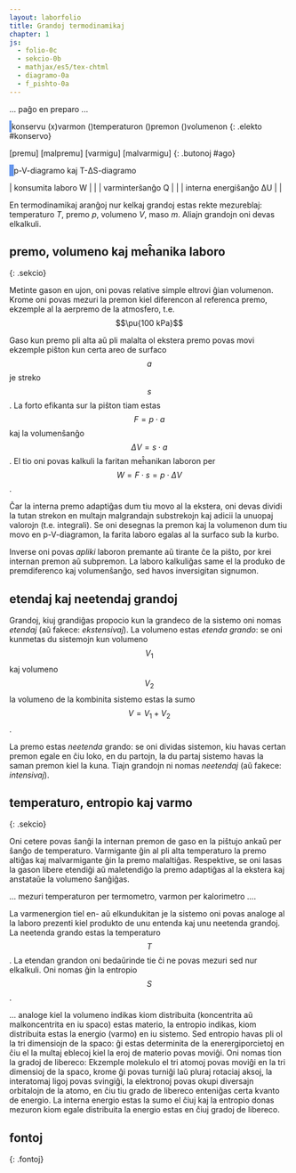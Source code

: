 ```yaml
---
layout: laborfolio
title: Grandoj termodinamikaj
chapter: 1
js:
  - folio-0c
  - sekcio-0b 
  - mathjax/es5/tex-chtml
  - diagramo-0a 
  - f_pishto-0a
---
```


... paĝo en preparo ...

<!--

La paĝo prezentas modelon de piŝto kun ideala gaso por enkonduki bazajn grandojn de termodinamiko.
Unu grando estas tenata konstanta, dum oni aplikas premon/malpremon aŭ varmon/malvarmon. La tri aliaj grandoj montriĝas la ŝanĝojn laŭ la modelo de ideala gaso.

sistemo           izolita neizolita fermita nefermita          
konstanta grando: Q/S     T         V       p
/agoj/
premu             +p+T-V  +p-V-S    -       -
malpremu          -p-T+V  -p+V+S    -       -
varmigu           -       -         +T+V+S  +T+p+S
malvarmigu        -       -         -T-V-S  -T-p-S


FARENDA, plej bone sur aparta(j) paĝo(j):

1. klarigu rilaton inter premo, volumeno kaj laboro: dp -> dV -> W
   (altigo de premo ĉu per volumenŝanĝo/laboro, ĉu per aldono de gaso...?)
2. enkonduku temperaturon kaj varmenergion, Q -> dT -> dp -> ...
3. enkonduku entropion kiel analogon de (negativa) premo(?) en la rilato d(T*S) = Q
      koncentriĝo de energio/varmo = malalta entropio / alta temperaturo ... 
      koncentriĝo de materio estas malalta volumeno / alta premo  
4... eble: simile enkonduku ĥemian potencialon kaj kvanton?

==> Prezentu modelon de ideala gaso, en kiu unu grando povas esti fiksita (V,p,T)
    kaj alia ŝanĝita (V,T,...) kaj montriĝas la influo al la aliaj grandoj.
    (laŭ teorie, ĉiam du estas liberaj kaj du dependaj variabloj 
    ne konsiderante provizore ĥemian potencialon/reakciojn)
==> prezentu ĉiam ankaŭ la kondiĉojn de la ekstera medio (temperaturo, premo)
==> klarigu inversigeblajn kaj neinversigeblajn procezojn
==> klarigu nociojn fermita kaj izolita sistemo - eble per butonoj "fermu", "izolu"?

-->



<style>
    canvas {
        border: 2px solid cornflowerblue;
    }
</style>

<canvas id="pishto" width="300" height="300"></canvas>
konservu (x)varmon ()temperaturon ()premon ()volumenon
{: .elekto #konservo}

[premu] [malpremu] [varmigu] [malvarmigu]
{: .butonoj #ago}


<canvas id="pV_dgr" width="300" height="300"></canvas>
<canvas id="TS_dgr" width="300" height="300"></canvas>
p-V-diagramo kaj T-ΔS-diagramo

| konsumita laboro W |<span id="laboro"/> |
| varminterŝanĝo Q |<span id="varmo"/> |
| interna energiŝanĝo ΔU |<span id="energio"/> |

<script>

const dT = 10; // paŝoj por varmigi/malvarmigi
const T_min = 200;
const T_max = 800;

const dp = 0.1e5; // paŝoj por premi/malpremi en Pa
const p_min = 0.01e5; // 1kPa t.e. centono de atm.
const p_max = 10e5; // 10-oblo de atm.

const V_min = 1e-3; // 1 l
const V_max = 5e-2; // 50 l

const S_min = -10.5;
const S_max = 10.5;

const cpishto = document.getElementById("pishto");
const modelo = new Diagramo(cpishto);
const piŝto = new Piŝto(modelo);
piŝto.T_min = T_min;
piŝto.T_max = T_max;

const pV_dgr = document.getElementById("pV_dgr");
const TS_dgr = document.getElementById("TS_dgr");
const dpV = new Diagramo(pV_dgr);
const dTS = new Diagramo(TS_dgr);

//const intervalo = 50; // 100 = 100 ms
//let ripetoj;

butone((ago) => {
    console.log(ago);
    switch (ago) {
        case "ago_premu": piŝto.premu(dp); break;
        case "ago_malpremu": piŝto.premu(-dp); break;
        case "ago_varmigu": piŝto.varmigu(dT); break;
        case "ago_malvarmigu": piŝto.varmigu(-dT); break;
    }

    // valoroj();
    diagramo_pentru();

    // evtl. adaptu butonojn
    buton_statoj(piŝto.konservata);
});

elekte((elekto,valoro) => {
    console.log(elekto+':'+valoro);
    // laŭ elektu ebligu certajn agojn, aliajn ne:
    buton_statoj(valoro);
    piŝto.konservata = valoro;
    piŝto.desegnu();
});

function buton_statoj(konservata) {
    const Tk = (konservata.startsWith("temp") || konservata.startsWith("varm"));
    // PLIBONIGU: lasta kondiĉoj (V) devus respekti ankoraŭ sekvan paŝon!
    ĝi("#ago_premu").disabled = !Tk || piŝto.gaso.premo()+dp > p_max || piŝto.gaso.volumeno < V_min; 
    ĝi("#ago_malpremu").disabled = !Tk || piŝto.gaso.premo()-dp < p_min || piŝto.gaso.volumeno > V_max;
    ĝi("#ago_varmigu").disabled = Tk || piŝto.gaso.temperaturo+dT > T_max || piŝto.gaso.volumeno > V_max;
    ĝi("#ago_malvarmigu").disabled = Tk || piŝto.gaso.temperaturo-dT < T_min || piŝto.gaso.volumeno < V_min;
}


// pentru sen jam movi...
dgr_preparo();
piŝto.desegnu();

function dgr_preparo() {
    dpV.viŝu();
    dpV.skalo_y(0,p_max/1e5,1,5,0,"·10⁵Pa");
    dpV.skalo_x(0,V_max*1000,1,10,0,"dm³");

    dTS.viŝu();
    const _Tmin = Math.floor(T_min/100)*100;
    const _Tmax = Math.ceil(T_max/100)*100;
    dTS.skalo_y(_Tmin,_Tmax,10,50,0,"K");
    dTS.skalo_x(-1,S_max,1,1,0,"J/K");

    diagramo_pentru();
}


function diagramo_pentru() {    
    const koloro = piŝto.Tkoloro(piŝto.gaso.temperaturo);

    let k = dpV.koord_xy(piŝto.gaso.volumeno*1000,piŝto.gaso.premo()/1e5);
    dpV.punkto(k.x,k.y,1,koloro);

    k = dTS.koord_xy(piŝto.gaso.entropio,piŝto.gaso.temperaturo);
    dTS.punkto(k.x,k.y,1,koloro);
}

function valoroj() {
    /*
    ĝi("#laboro").innerHTML = nombro(kciklo.suma_laboro(),3,"J");
    ĝi("#varmo").innerHTML = nombro(kciklo.suma_varmo(),3,"J");
    ĝi("#energio").innerHTML = nombro(kciklo.energiŝanĝo(),3,"J");
    */
}


</script>

En termodinamikaj aranĝoj nur kelkaj grandoj estas rekte mezureblaj: temperaturo *T*, premo *p*, volumeno *V*, maso *m*. Aliajn grandojn oni devas elkalkuli.

## premo, volumeno kaj meĥanika laboro
{: .sekcio}

Metinte gason en ujon, oni povas relative simple eltrovi ĝian volumenon. Krome oni povas mezuri la premon kiel diferencon al referenca premo, ekzemple al la aerpremo de la atmosfero, t.e. 
$$\pu{100 kPa}$$

Gaso kun premo pli alta aŭ pli malalta ol ekstera premo povas movi ekzemple piŝton kun certa areo de surfaco $$a$$ je streko $$s$$. La forto efikanta sur la piŝton tiam 
estas $$F = p \cdot a$$ kaj la volumenŝanĝo $$\Delta V = s \cdot a$$. El tio oni povas kalkuli la faritan meĥanikan laboron per $$W = F \cdot s = p \cdot \Delta V$$. 

Ĉar la interna premo adaptiĝas dum tiu movo al la ekstera, oni devas dividi la tutan strekon en multajn malgrandajn substrekojn kaj adicii la unuopaj valorojn (t.e. integrali).
Se oni desegnas la premon kaj la volumenon dum tiu movo en p-V-diagramon, la farita laboro egalas al la surfaco sub la kurbo. 

Inverse oni povas *apliki* laboron premante aŭ tirante ĉe la piŝto, por krei internan premon aŭ subpremon. La laboro kalkuliĝas same el la produko de premdiferenco kaj volumenŝanĝo, sed havos inversigitan signumon.

## etendaj kaj neetendaj grandoj

Grandoj, kiuj grandiĝas propocio kun la grandeco de la sistemo oni nomas *etendaj* (aŭ fakece: *ekstensivaj*). La volumeno estas *etenda grando*:
se oni kunmetas du sistemojn kun volumeno $$V_1$$ kaj volumeno $$V_2$$ la volumeno de la kombinita sistemo estas la sumo $$V = V_1 + V_2$$.

La premo estas *neetenda* grando: se oni dividas sistemon, kiu havas certan premon egale en ĉiu loko, en du partojn, la du partaj sistemo havas la saman premon kiel la kuna. Tiajn grandojn ni nomas *neetendaj* (aŭ fakece: *intensivaj*).

## temperaturo, entropio kaj varmo
{: .sekcio}  

Oni cetere povas ŝanĝi la internan premon de gaso en la piŝtujo ankaŭ per ŝanĝo de temperaturo. Varmigante ĝin al pli alta temperaturo la premo altiĝas kaj malvarmigante ĝin la premo malaltiĝas.
Respektive, se oni lasas la gason libere etendiĝi aŭ maletendiĝo la premo adaptiĝas al la ekstera kaj anstataŭe la volumeno ŝanĝiĝas.

... mezuri temperaturon per termometro, varmon per kalorimetro ....

La varmenergion tiel en- aŭ elkundukitan je la sistemo oni povas analoge al la laboro prezenti kiel produkto de unu entenda kaj unu neetenda grandoj. La neetenda grando estas la temperaturo $$T$$. La etendan grandon oni bedaŭrinde tie ĉi ne povas mezuri sed nur elkalkuli. Oni nomas ĝin la entropio $$S$$.

... analoge kiel la volumeno indikas kiom distribuita (koncentrita aŭ malkoncentrita en iu spaco) estas materio, la entropio indikas,
kiom distribuita estas la energio (varmo) en iu sistemo. Sed entropio havas pli ol la tri dimensiojn de la spaco: ĝi estas
determinita de la enerergiporcietoj en ĉiu el la multaj eblecoj kiel la eroj de materio povas moviĝi. Oni nomas tion la gradoj de libereco:
Ekzemple molekulo el tri atomoj povas moviĝi en la tri dimensioj de la spaco, krome ĝi povas turniĝi laŭ pluraj rotaciaj aksoj, la interatomaj ligoj povas svingiĝi, la elektronoj povas okupi diversajn orbitalojn de la atomo, en ĉiu tiu grado de libereco enteniĝas certa kvanto de energio. 
La interna energio estas la sumo el ĉiuj kaj la entropio donas mezuron kiom egale distribuita la energio estas en ĉiuj gradoj de libereco.


## fontoj
{: .fontoj}

